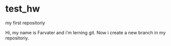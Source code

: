 # test_hw
my first repositoriy

Hi, my name is Farvater and i'm lerning git.
Now i create a new branch in my repositoriy.
